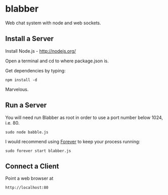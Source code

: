 blabber
=======

Web chat system with node and web sockets.


Install a Server
----------------

Install Node.js - http://nodejs.org/

Open a terminal and cd to where package.json is.

Get dependencies by typing: 

    npm install -d

Marvelous.
 
 
Run a Server
------------

You will need run Blabber as root in order to use a port number below 1024, i.e. 80. 

    sudo node babble.js

I would recommend using [Forever](https://github.com/nodejitsu/forever) to keep your process running:

    sudo forever start blabber.js
    
Connect a Client
----------------

Point a web browser at

    http://localhost:80
